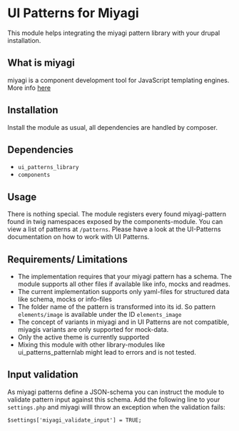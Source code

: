# UI Patterns for Miyagi

This module helps integrating the miyagi pattern library with your drupal installation.

## What is miyagi

miyagi is a component development tool for JavaScript templating engines. More info [here](https://docs.miyagi.dev/)

## Installation

Install the module as usual, all dependencies are handled by composer.

## Dependencies

*  `ui_patterns_library`
*  `components`

## Usage

There is nothing special. The module registers every found miyagi-pattern found in
twig namespaces exposed by the components-module. You can view a list of patterns
at `/patterns`. Please have a look at the UI-Patterns documentation on how to work
with UI Patterns.

## Requirements/ Limitations

* The implementation requires that your miyagi pattern has a schema. The module supports
  all other files if available like info, mocks and readmes.
* The current implementation supports only yaml-files for structured data like schema, mocks
  or info-files
* The folder name of the pattern is transformed into its id. So pattern `elements/image`
  is available under the ID `elements_image`
* The concept of variants in miyagi and in UI Patterns are not compatible, miyagis variants
  are only supported for mock-data.
* Only the active theme is currently supported
* Mixing this module with other library-modules like ui_patterns_patternlab might lead to errors
  and is not tested.

## Input validation

As miyagi patterns define a JSON-schema you can instruct the module to validate
pattern input against this schema. Add the following line to your `settings.php` and
miyagi willl throw an exception when the validation fails:

```
$settings['miyagi_validate_input'] = TRUE;
```


